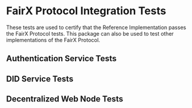 # FairX Protocol Integration Tests

These tests are used to certify that the Reference Implementation passes the FairX Protocol tests.  This package can also be used to test other implementations of the FairX Protocol.

## Authentication Service Tests

## DID Service Tests

## Decentralized Web Node Tests

